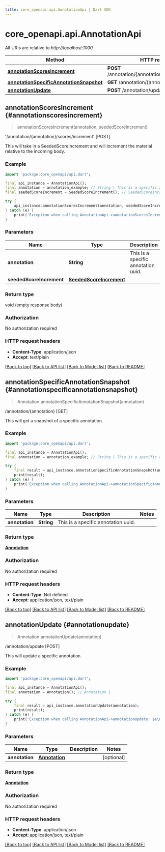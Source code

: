 ```yaml
---
title: core_openapi.api.AnnotationApi | Dart SDK
---
```


# core_openapi.api.AnnotationApi

All URIs are relative to *http://localhost:1000*

Method | HTTP request | Description
------------- | ------------- | -------------
[**annotationScoresIncrement**](AnnotationApi.md#annotationscoresincrement) | **POST** /annotation/{annotation}/scores/increment | '/annotation/{annotation}/scores/increment' [POST]
[**annotationSpecificAnnotationSnapshot**](AnnotationApi.md#annotationspecificannotationsnapshot) | **GET** /annotation/{annotation} | /annotation/{annotation} [GET]
[**annotationUpdate**](AnnotationApi.md#annotationupdate) | **POST** /annotation/update | /annotation/update [POST]


## **annotationScoresIncrement** {#annotationscoresincrement}
> annotationScoresIncrement(annotation, seededScoreIncrement)

'/annotation/{annotation}/scores/increment' [POST]

This will take in a SeededScoreIncrement and will increment the material relative to the incoming body.

### Example
```dart
import 'package:core_openapi/api.dart';

final api_instance = AnnotationApi();
final annotation = annotation_example; // String | This is a specific annotation uuid.
final seededScoreIncrement = SeededScoreIncrement(); // SeededScoreIncrement | 

try {
    api_instance.annotationScoresIncrement(annotation, seededScoreIncrement);
} catch (e) {
    print('Exception when calling AnnotationApi->annotationScoresIncrement: $e\n');
}
```

### Parameters

Name | Type | Description  | Notes
------------- | ------------- | ------------- | -------------
 **annotation** | **String**| This is a specific annotation uuid. | 
 **seededScoreIncrement** | [**SeededScoreIncrement**](SeededScoreIncrement.md)|  | [optional] 

### Return type

void (empty response body)

### Authorization

No authorization required

### HTTP request headers

 - **Content-Type**: application/json
 - **Accept**: text/plain

[[Back to top]](#) [[Back to API list]](../README.md#documentation-for-api-endpoints) [[Back to Model list]](../README.md#documentation-for-models) [[Back to README]](../README.md)

## **annotationSpecificAnnotationSnapshot** {#annotationspecificannotationsnapshot}
> Annotation annotationSpecificAnnotationSnapshot(annotation)

/annotation/{annotation} [GET]

This will get a snapshot of a specific annotation.

### Example
```dart
import 'package:core_openapi/api.dart';

final api_instance = AnnotationApi();
final annotation = annotation_example; // String | This is a specific annotation uuid.

try {
    final result = api_instance.annotationSpecificAnnotationSnapshot(annotation);
    print(result);
} catch (e) {
    print('Exception when calling AnnotationApi->annotationSpecificAnnotationSnapshot: $e\n');
}
```

### Parameters

Name | Type | Description  | Notes
------------- | ------------- | ------------- | -------------
 **annotation** | **String**| This is a specific annotation uuid. | 

### Return type

[**Annotation**](Annotation.md)

### Authorization

No authorization required

### HTTP request headers

 - **Content-Type**: Not defined
 - **Accept**: application/json, text/plain

[[Back to top]](#) [[Back to API list]](../README.md#documentation-for-api-endpoints) [[Back to Model list]](../README.md#documentation-for-models) [[Back to README]](../README.md)

## **annotationUpdate** {#annotationupdate}
> Annotation annotationUpdate(annotation)

/annotation/update [POST]

This will update a specific annotation.

### Example
```dart
import 'package:core_openapi/api.dart';

final api_instance = AnnotationApi();
final annotation = Annotation(); // Annotation | 

try {
    final result = api_instance.annotationUpdate(annotation);
    print(result);
} catch (e) {
    print('Exception when calling AnnotationApi->annotationUpdate: $e\n');
}
```

### Parameters

Name | Type | Description  | Notes
------------- | ------------- | ------------- | -------------
 **annotation** | [**Annotation**](Annotation.md)|  | [optional] 

### Return type

[**Annotation**](Annotation.md)

### Authorization

No authorization required

### HTTP request headers

 - **Content-Type**: application/json
 - **Accept**: application/json, text/plain

[[Back to top]](#) [[Back to API list]](../README.md#documentation-for-api-endpoints) [[Back to Model list]](../README.md#documentation-for-models) [[Back to README]](../README.md)


